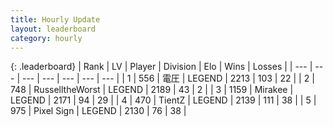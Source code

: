 ```yaml
---
title: Hourly Update
layout: leaderboard
category: hourly
---
```


{: .leaderboard}
| Rank | LV | Player | Division | Elo | Wins | Losses |
| --- | --- | --- | --- | --- | --- | --- |
| <span data-change="0">1</span> | 556 | <span title="ID: 407707">電圧</span> | LEGEND | <span data-change="0">2213</span> | <span data-change="0">103</span> | <span data-change="0">22</span> |
| <span data-change="0">2</span> | 748 | <span title="ID: 388751">RusselltheWorst</span> | LEGEND | <span data-change="0">2189</span> | <span data-change="0">43</span> | <span data-change="0">2</span> |
| <span data-change="0">3</span> | 1159 | <span title="ID: 416373">Mirakee</span> | LEGEND | <span data-change="0">2171</span> | <span data-change="0">94</span> | <span data-change="0">29</span> |
| <span data-change="0">4</span> | 470 | <span title="ID: 506697">TientZ</span> | LEGEND | <span data-change="0">2139</span> | <span data-change="0">111</span> | <span data-change="0">38</span> |
| <span data-change="1">5</span> | 975 | <span title="ID: 568882">Pixel Sign</span> | LEGEND | <span data-change="0">2130</span> | <span data-change="0">76</span> | <span data-change="0">38</span> |